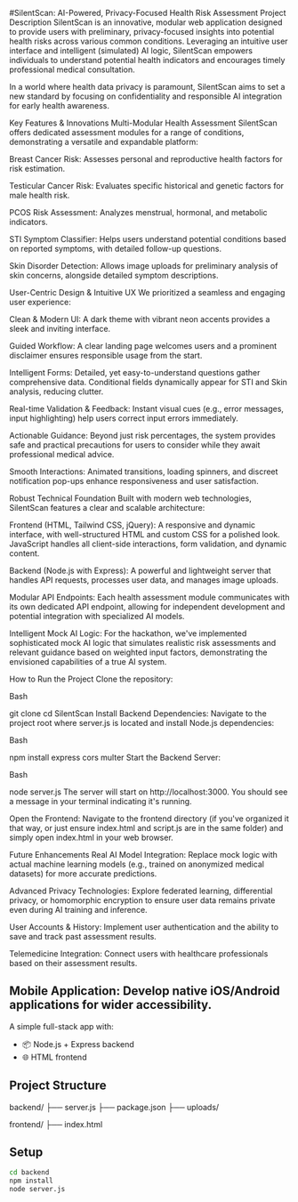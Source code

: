 #SilentScan: AI-Powered, Privacy-Focused Health Risk Assessment
Project Description
SilentScan is an innovative, modular web application designed to provide users with preliminary, privacy-focused insights into potential health risks across various common conditions. Leveraging an intuitive user interface and intelligent (simulated) AI logic, SilentScan empowers individuals to understand potential health indicators and encourages timely professional medical consultation.

In a world where health data privacy is paramount, SilentScan aims to set a new standard by focusing on confidentiality and responsible AI integration for early health awareness.

Key Features & Innovations
Multi-Modular Health Assessment
SilentScan offers dedicated assessment modules for a range of conditions, demonstrating a versatile and expandable platform:

Breast Cancer Risk: Assesses personal and reproductive health factors for risk estimation.

Testicular Cancer Risk: Evaluates specific historical and genetic factors for male health risk.

PCOS Risk Assessment: Analyzes menstrual, hormonal, and metabolic indicators.

STI Symptom Classifier: Helps users understand potential conditions based on reported symptoms, with detailed follow-up questions.

Skin Disorder Detection: Allows image uploads for preliminary analysis of skin concerns, alongside detailed symptom descriptions.

User-Centric Design & Intuitive UX
We prioritized a seamless and engaging user experience:

Clean & Modern UI: A dark theme with vibrant neon accents provides a sleek and inviting interface.

Guided Workflow: A clear landing page welcomes users and a prominent disclaimer ensures responsible usage from the start.

Intelligent Forms: Detailed, yet easy-to-understand questions gather comprehensive data. Conditional fields dynamically appear for STI and Skin analysis, reducing clutter.

Real-time Validation & Feedback: Instant visual cues (e.g., error messages, input highlighting) help users correct input errors immediately.

Actionable Guidance: Beyond just risk percentages, the system provides safe and practical precautions for users to consider while they await professional medical advice.

Smooth Interactions: Animated transitions, loading spinners, and discreet notification pop-ups enhance responsiveness and user satisfaction.

Robust Technical Foundation
Built with modern web technologies, SilentScan features a clear and scalable architecture:

Frontend (HTML, Tailwind CSS, jQuery): A responsive and dynamic interface, with well-structured HTML and custom CSS for a polished look. JavaScript handles all client-side interactions, form validation, and dynamic content.

Backend (Node.js with Express): A powerful and lightweight server that handles API requests, processes user data, and manages image uploads.

Modular API Endpoints: Each health assessment module communicates with its own dedicated API endpoint, allowing for independent development and potential integration with specialized AI models.

Intelligent Mock AI Logic: For the hackathon, we've implemented sophisticated mock AI logic that simulates realistic risk assessments and relevant guidance based on weighted input factors, demonstrating the envisioned capabilities of a true AI system.

How to Run the Project
Clone the repository:

Bash

git clone <your-repo-link>
cd SilentScan
Install Backend Dependencies:
Navigate to the project root where server.js is located and install Node.js dependencies:

Bash

npm install express cors multer
Start the Backend Server:

Bash

node server.js
The server will start on http://localhost:3000. You should see a message in your terminal indicating it's running.

Open the Frontend:
Navigate to the frontend directory (if you've organized it that way, or just ensure index.html and script.js are in the same folder) and simply open index.html in your web browser.

Future Enhancements
Real AI Model Integration: Replace mock logic with actual machine learning models (e.g., trained on anonymized medical datasets) for more accurate predictions.

Advanced Privacy Technologies: Explore federated learning, differential privacy, or homomorphic encryption to ensure user data remains private even during AI training and inference.

User Accounts & History: Implement user authentication and the ability to save and track past assessment results.

Telemedicine Integration: Connect users with healthcare professionals based on their assessment results.

Mobile Application: Develop native iOS/Android applications for wider accessibility.
---------------------------------------------------------------------------------------------
A simple full-stack app with:
- 📦 Node.js + Express backend
- 🌐 HTML frontend
## Project Structure

backend/
├── server.js
├── package.json
├── uploads/

frontend/
├── index.html


## Setup
```bash
cd backend
npm install
node server.js
